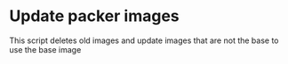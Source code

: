 # Update packer images

This script deletes old images and update images that are not the base to use the base image